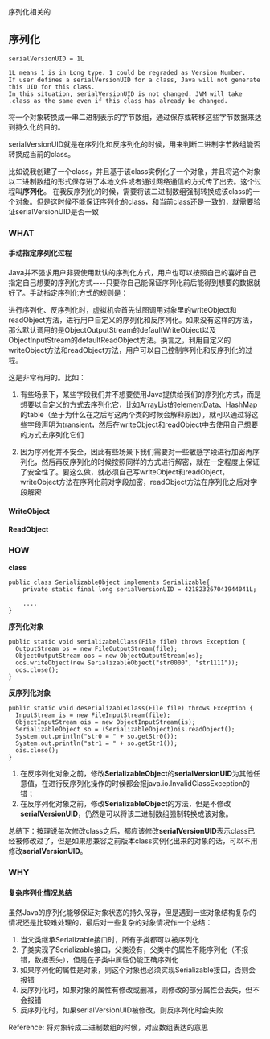 序列化相关的

## 序列化
```
serialVersionUID = 1L

1L means 1 is in Long type. 1 could be regraded as Version Number.
If user defines a serialVersionUID for a class, Java will not generate this UID for this class.
In this situation, serialVersionUID is not changed. JVM will take .class as the same even if this class has already be changed.
```
将一个对象转换成一串二进制表示的字节数组，通过保存或转移这些字节数据来达到持久化的目的。

serialVersionUID就是在序列化和反序列化的时候，用来判断二进制字节数组能否转换成当前的class。

比如说我创建了一个class，并且基于该class实例化了一个对象，并且将这个对象以二进制数组的形式保存进了本地文件或者通过网络通信的方式传了出去。这个过程叫**序列化**。
在我反序列化的时候，需要将该二进制数组强制转换成该class的一个对象。但是这时候不能保证序列化的class，和当前class还是一致的，就需要验证serialVersionUID是否一致



### WHAT

#### 手动指定序列化过程

Java并不强求用户非要使用默认的序列化方式，用户也可以按照自己的喜好自己指定自己想要的序列化方式----只要你自己能保证序列化前后能得到想要的数据就好了。手动指定序列化方式的规则是：

进行序列化、反序列化时，虚拟机会首先试图调用对象里的writeObject和readObject方法，进行用户自定义的序列化和反序列化。如果没有这样的方法，那么默认调用的是ObjectOutputStream的defaultWriteObject以及ObjectInputStream的defaultReadObject方法。换言之，利用自定义的writeObject方法和readObject方法，用户可以自己控制序列化和反序列化的过程。

这是非常有用的。比如：

1. 有些场景下，某些字段我们并不想要使用Java提供给我们的序列化方式，而是想要以自定义的方式去序列化它，比如ArrayList的elementData、HashMap的table（至于为什么在之后写这两个类的时候会解释原因），就可以通过将这些字段声明为transient，然后在writeObject和readObject中去使用自己想要的方式去序列化它们

2. 因为序列化并不安全，因此有些场景下我们需要对一些敏感字段进行加密再序列化，然后再反序列化的时候按照同样的方式进行解密，就在一定程度上保证了安全性了。要这么做，就必须自己写writeObject和readObject，writeObject方法在序列化前对字段加密，readObject方法在序列化之后对字段解密

#### WriteObject

#### ReadObject

### HOW

**class**
```
public class SerializableObject implements Serializable{
    private static final long serialVersionUID = 421823267041944041L;

    ....
}
```

**序列化对象**
```
public static void serializabelClass(File file) throws Exception {  
  OutputStream os = new FileOutputStream(file);
  ObjectOutputStream oos = new ObjectOutputStream(os);
  oos.writeObject(new SerializableObject("str0000", "str1111"));
  oos.close();
}
```

**反序列化对象**
```
public static void deserializableClass(File file) throws Exception {
  InputStream is = new FileInputStream(file);
  ObjectInputStream ois = new ObjectInputStream(is);
  SerializableObject so = (SerializableObject)ois.readObject();
  System.out.println("str0 = " + so.getStr0());
  System.out.println("str1 = " + so.getStr1());
  ois.close();
}
```
1. 在反序列化对象之前，修改**SerializableObject**的**serialVersionUID**为其他任意值，在进行反序列化操作的时候都会报java.io.InvalidClassException的错；
2. 在反序列化对象之前，修改**SerializableObject**的方法，但是不修改**serialVersionUID**，仍然是可以将该二进制数组强制转换成该对象。

总结下：按理说每次修改class之后，都应该修改**serialVersionUID**表示class已经被修改过了，但是如果想兼容之前版本class实例化出来的对象的话，可以不用修改**serialVersionUID**。

### WHY

#### 复杂序列化情况总结
虽然Java的序列化能够保证对象状态的持久保存，但是遇到一些对象结构复杂的情况还是比较难处理的，最后对一些复杂的对象情况作一个总结：
1. 当父类继承Serializable接口时，所有子类都可以被序列化
2. 子类实现了Serializable接口，父类没有，父类中的属性不能序列化（不报错，数据丢失），但是在子类中属性仍能正确序列化
3. 如果序列化的属性是对象，则这个对象也必须实现Serializable接口，否则会报错
4. 反序列化时，如果对象的属性有修改或删减，则修改的部分属性会丢失，但不会报错
5. 反序列化时，如果serialVersionUID被修改，则反序列化时会失败
   
Reference:
将对象转成二进制数组的时候，对应数组表达的意思